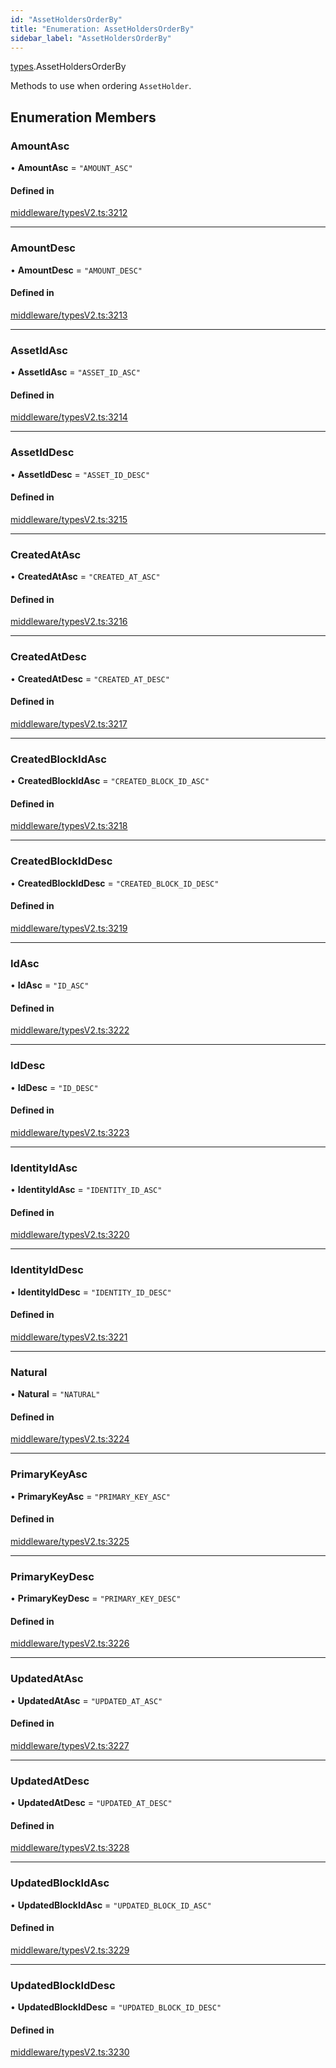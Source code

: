```yaml
---
id: "AssetHoldersOrderBy"
title: "Enumeration: AssetHoldersOrderBy"
sidebar_label: "AssetHoldersOrderBy"
---
```


[types](../../../modules/Types/Types.md).AssetHoldersOrderBy

Methods to use when ordering `AssetHolder`.

## Enumeration Members

### AmountAsc

• **AmountAsc** = ``"AMOUNT_ASC"``

#### Defined in

[middleware/typesV2.ts:3212](https://github.com/PolymeshAssociation/polymesh-sdk/blob/95e180d2/src/middleware/typesV2.ts#L3212)

___

### AmountDesc

• **AmountDesc** = ``"AMOUNT_DESC"``

#### Defined in

[middleware/typesV2.ts:3213](https://github.com/PolymeshAssociation/polymesh-sdk/blob/95e180d2/src/middleware/typesV2.ts#L3213)

___

### AssetIdAsc

• **AssetIdAsc** = ``"ASSET_ID_ASC"``

#### Defined in

[middleware/typesV2.ts:3214](https://github.com/PolymeshAssociation/polymesh-sdk/blob/95e180d2/src/middleware/typesV2.ts#L3214)

___

### AssetIdDesc

• **AssetIdDesc** = ``"ASSET_ID_DESC"``

#### Defined in

[middleware/typesV2.ts:3215](https://github.com/PolymeshAssociation/polymesh-sdk/blob/95e180d2/src/middleware/typesV2.ts#L3215)

___

### CreatedAtAsc

• **CreatedAtAsc** = ``"CREATED_AT_ASC"``

#### Defined in

[middleware/typesV2.ts:3216](https://github.com/PolymeshAssociation/polymesh-sdk/blob/95e180d2/src/middleware/typesV2.ts#L3216)

___

### CreatedAtDesc

• **CreatedAtDesc** = ``"CREATED_AT_DESC"``

#### Defined in

[middleware/typesV2.ts:3217](https://github.com/PolymeshAssociation/polymesh-sdk/blob/95e180d2/src/middleware/typesV2.ts#L3217)

___

### CreatedBlockIdAsc

• **CreatedBlockIdAsc** = ``"CREATED_BLOCK_ID_ASC"``

#### Defined in

[middleware/typesV2.ts:3218](https://github.com/PolymeshAssociation/polymesh-sdk/blob/95e180d2/src/middleware/typesV2.ts#L3218)

___

### CreatedBlockIdDesc

• **CreatedBlockIdDesc** = ``"CREATED_BLOCK_ID_DESC"``

#### Defined in

[middleware/typesV2.ts:3219](https://github.com/PolymeshAssociation/polymesh-sdk/blob/95e180d2/src/middleware/typesV2.ts#L3219)

___

### IdAsc

• **IdAsc** = ``"ID_ASC"``

#### Defined in

[middleware/typesV2.ts:3222](https://github.com/PolymeshAssociation/polymesh-sdk/blob/95e180d2/src/middleware/typesV2.ts#L3222)

___

### IdDesc

• **IdDesc** = ``"ID_DESC"``

#### Defined in

[middleware/typesV2.ts:3223](https://github.com/PolymeshAssociation/polymesh-sdk/blob/95e180d2/src/middleware/typesV2.ts#L3223)

___

### IdentityIdAsc

• **IdentityIdAsc** = ``"IDENTITY_ID_ASC"``

#### Defined in

[middleware/typesV2.ts:3220](https://github.com/PolymeshAssociation/polymesh-sdk/blob/95e180d2/src/middleware/typesV2.ts#L3220)

___

### IdentityIdDesc

• **IdentityIdDesc** = ``"IDENTITY_ID_DESC"``

#### Defined in

[middleware/typesV2.ts:3221](https://github.com/PolymeshAssociation/polymesh-sdk/blob/95e180d2/src/middleware/typesV2.ts#L3221)

___

### Natural

• **Natural** = ``"NATURAL"``

#### Defined in

[middleware/typesV2.ts:3224](https://github.com/PolymeshAssociation/polymesh-sdk/blob/95e180d2/src/middleware/typesV2.ts#L3224)

___

### PrimaryKeyAsc

• **PrimaryKeyAsc** = ``"PRIMARY_KEY_ASC"``

#### Defined in

[middleware/typesV2.ts:3225](https://github.com/PolymeshAssociation/polymesh-sdk/blob/95e180d2/src/middleware/typesV2.ts#L3225)

___

### PrimaryKeyDesc

• **PrimaryKeyDesc** = ``"PRIMARY_KEY_DESC"``

#### Defined in

[middleware/typesV2.ts:3226](https://github.com/PolymeshAssociation/polymesh-sdk/blob/95e180d2/src/middleware/typesV2.ts#L3226)

___

### UpdatedAtAsc

• **UpdatedAtAsc** = ``"UPDATED_AT_ASC"``

#### Defined in

[middleware/typesV2.ts:3227](https://github.com/PolymeshAssociation/polymesh-sdk/blob/95e180d2/src/middleware/typesV2.ts#L3227)

___

### UpdatedAtDesc

• **UpdatedAtDesc** = ``"UPDATED_AT_DESC"``

#### Defined in

[middleware/typesV2.ts:3228](https://github.com/PolymeshAssociation/polymesh-sdk/blob/95e180d2/src/middleware/typesV2.ts#L3228)

___

### UpdatedBlockIdAsc

• **UpdatedBlockIdAsc** = ``"UPDATED_BLOCK_ID_ASC"``

#### Defined in

[middleware/typesV2.ts:3229](https://github.com/PolymeshAssociation/polymesh-sdk/blob/95e180d2/src/middleware/typesV2.ts#L3229)

___

### UpdatedBlockIdDesc

• **UpdatedBlockIdDesc** = ``"UPDATED_BLOCK_ID_DESC"``

#### Defined in

[middleware/typesV2.ts:3230](https://github.com/PolymeshAssociation/polymesh-sdk/blob/95e180d2/src/middleware/typesV2.ts#L3230)
